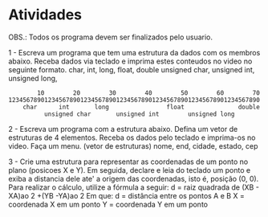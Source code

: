 # Atividades

OBS.: Todos os programa devem ser finalizados pelo usuario.

1 - Escreva um programa que tem uma estrutura da dados com os membros abaixo.
    Receba dados via teclado e imprima estes conteudos no video no seguinte
    formato.
             char, int, long, float, double
             unsigned char, unsigned int, unsigned long,

            10        20        30        40        50        60        70
    1234567890123456789012345678901234567890123456789012345678901234567890
        char      int       long                float               double
              unsigned char       unsigned int        unsigned long

2 - Escreva um programa com a estrutura abaixo. Defina um vetor de estruturas
    de 4 elementos. Receba os dados pelo teclado e imprima-os no video. Faça um
    menu. (vetor de estruturas)
		nome, end, cidade, estado, cep

3 - Crie uma estrutura para representar as coordenadas de um ponto no plano
    (posicoes X e Y). Em seguida, declare e leia do teclado um ponto e exiba a
    distancia dele ate' a origem das coordenadas, isto é, posição (0, 0). Para
    realizar o cálculo, utilize a fórmula a seguir:
           d = raiz quadrada de  (XB - XA)ao 2 +(YB -YA)ao 2
    Em que:
    d = distância entre os pontos A e B
    X = coordenada X em um ponto
    Y = coordenada Y em um ponto 

